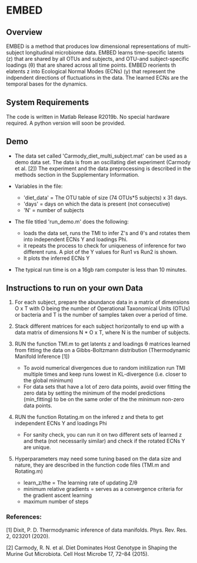 # EMBED

## Overview

EMBED is a method that produces low dimensional representations of multi-subject longitudinal microbiome data.
EMBED learns time-specific latents (z) that are shared by all OTUs and subjects, and OTU-and subject-specific loadings (θ) that are shared across all time points. 
EMBED reorients th elatents z into Ecological Normal Modes (ECNs) (y) that represent the indpendent directions of fluctuations in the data. The learned ECNs are the temporal bases for the dynamics.

## System Requirements

The code is written in Matlab Release R2019b. No special hardware required.
A python version will soon be provided. 

## Demo

* The data set called 'Carmody_diet_multi_subject.mat' can be used as a demo data set. The data is from an oscillating diet experiment (Carmody et al. [2]) The experiment and the data preprocessing is described in the methods section in the Supplementary Information. 

* Variables in the file:
 	- 'diet_data' = The OTU table of size (74 OTUs*5 subjects) x 31 days. 
 	- 'days' = days on which the data is present (not consecutive)
 	- 'N' = number of subjects  

* The file titled 'run_demo.m' does the following:
	- loads the data set, runs the TMI to infer Z's and θ's and rotates them into independent ECNs Y and loadings Phi.
	- it repeats the process to check for uniqueness of inference for two different runs. A plot of the Y values for Run1 vs Run2 is shown.
	- It plots the inferred ECNs Y 
 
* The typical run time is on a 16gb ram computer is less than 10 minutes.

##  Instructions to run on your own Data

1) For each subject, prepare the abundance data in a matrix of dimensions O x T with O being the number of Operational Taxonomical Units (OTUs) or bacteria and T is the number of samples taken over a period of time.

2) Stack different matrices for each subject horizontally to end up with a data matrix of dimensions N * O x T, where N is the number of subjects. 

3) RUN the function TMI.m to get latents z and loadings θ matrices learned from fitting the data on a Gibbs-Boltzmann distribution (Thermodynamic Manifold Inference [1])
    - To avoid numerical divergences due to random initilization run TMI multiple times and keep runs lowest in KL-divergence (i.e. closer to the global minimum)
    - For data sets that have a lot of zero data points, avoid over fitting the zero data by setting the minimum of the model predictions (min_fitting) to be on the same order of       the the minimum non-zero data points. 

4) RUN the function Rotating.m on the infered z and theta to get independent ECNs Y and loadings Phi 
    - For sanity check, you can run it on two different sets of learned z and theta (not necessarily similar) and check if the rotated ECNs Y are unique.

5) Hyperparameters may need some tuning based on the data size and nature, they are described in the function code files (TMI.m and Rotating.m)
    - learn_z/the = The learning rate of updating Z/θ
    - minimum relative gradients = serves as a convergence criteria for the gradient ascent learning  
    - maximum number of steps 




### References:
[1] Dixit, P. D. Thermodynamic inference of data manifolds. Phys. Rev. Res. 2, 023201 (2020).

[2] Carmody, R. N. et al. Diet Dominates Host Genotype in Shaping the Murine Gut Microbiota. Cell Host Microbe 17, 72–84 (2015).
